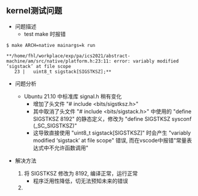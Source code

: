 ## kernel测试问题

- 问题描述
  - test make 时报错

```shell
$ make ARCH=native mainargs=k run 

**/home/fhl/workplace/exp/pa/ics2021/abstract-machine/am/src/native/platform.h:23:11: error: variably modified ‘sigstack’ at file scope
   23 |   uint8_t sigstack[SIGSTKSZ];**
```

- 问题分析
  - Ubuntu 21.10 中标准库 signal.h 稍有变化
    - 增加了头文件 "# include <bits/sigstksz.h>"
    - 其中取消了头文件 "# include <bits/sigstack.h>" 中使用的 "define SIGSTKSZ 8192" 的静态定义，修改为 "define SIGSTKSZ sysconf (_SC_SIGSTKSZ)"
    - 这导致直接使用 "uint8_t sigstack[SIGSTKSZ]" 时会产生 "variably modified ‘sigstack’ at file scope" 错误, 而在vscode中报错"常量表达式中不允许函数调用"

- 解决方法
  1. 将 SIGSTKSZ 修改为 8192, 编译正常，运行正常
     - 程序泛用性降低，切无法预知未来的错误
  2.   